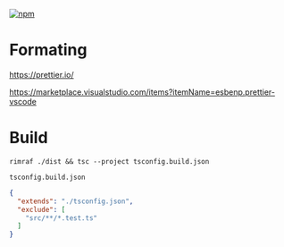 [![npm](https://img.shields.io/npm/v/express.svg)](https://npmjs.com/package/express)

# Formating

https://prettier.io/


https://marketplace.visualstudio.com/items?itemName=esbenp.prettier-vscode

# Build

`rimraf ./dist && tsc --project tsconfig.build.json`

`tsconfig.build.json`

```json
{
  "extends": "./tsconfig.json",
  "exclude": [
    "src/**/*.test.ts"
  ]
}
```

